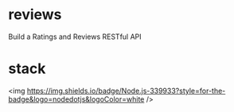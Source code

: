 # reviews
Build a Ratings and Reviews RESTful API

# stack
<img https://img.shields.io/badge/Node.js-339933?style=for-the-badge&logo=nodedotjs&logoColor=white />
